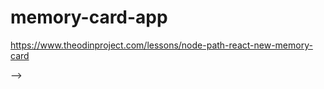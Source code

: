 # memory-card-app

https://www.theodinproject.com/lessons/node-path-react-new-memory-card

<!--

https://api.artic.edu/docs/#images
https://www.artic.edu/iiif/2/2d484387-2509-5e8e-2c43-22f9981972eb/full/843,/0/default.jpg


gh-pages:

-add "base" (gh repo name)to vite.config.js

export default defineConfig({
    plugins: [react()],
    base: "/memory-card-app"
})

-add "homepage" to package.json

{
  "name": "memory-card-app",
  "homepage": "https://github.com/joshuaGmartin/memory-card-app",

-run: npm install gh-pages
-add "predeploy": "npm run build" to package.json
-add "deploy": "gh-pages -d dist" to package.json

    "predeploy": "npm run build",
    "deploy": "gh-pages -d dist"

-run:

-->

-->
